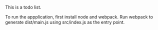 This is a todo list.

To run the appplication, first install node and webpack. Run webpack to generate dist/main.js using src/index.js as the entry point.
